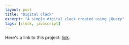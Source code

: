 ```yaml
---
layout: post
title: "Digital Clock"
excerpt: "A simple digital clock created using jQuery"
tags: [clock, javascript]
---
```


Here's a link to this project: [link](http://tonykle.github.io/allProjects/digitalClock).
